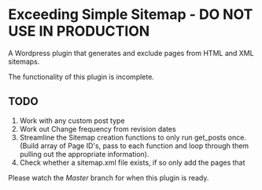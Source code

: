 # Exceeding Simple Sitemap - DO NOT USE IN PRODUCTION
A Wordpress plugin that generates and exclude pages from HTML and XML sitemaps.

The functionality of this plugin is incomplete.

## TODO

1. Work with any custom post type
2. Work out Change frequency from revision dates
3. Streamline the Sitemap creation functions to only run get_posts once. (Build array of Page ID's, pass to each function and loop through them pulling out the appropriate information).
4. Check whether a sitemap.xml file exists, if so only add the pages that

Please watch the *Master* branch for when this plugin is ready.

